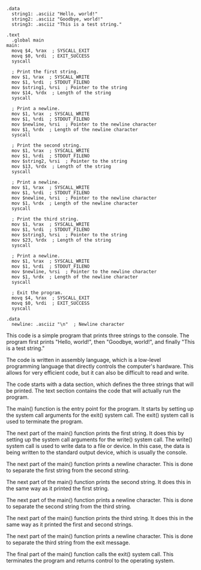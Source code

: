 ```
.data
  string1: .asciiz "Hello, world!"
  string2: .asciiz "Goodbye, world!"
  string3: .asciiz "This is a test string."

.text
  .global main
main:
  movq $4, %rax  ; SYSCALL_EXIT
  movq $0, %rdi  ; EXIT_SUCCESS
  syscall

  ; Print the first string.
  mov $1, %rax  ; SYSCALL_WRITE
  mov $1, %rdi  ; STDOUT_FILENO
  mov $string1, %rsi  ; Pointer to the string
  mov $14, %rdx  ; Length of the string
  syscall

  ; Print a newline.
  mov $1, %rax  ; SYSCALL_WRITE
  mov $1, %rdi  ; STDOUT_FILENO
  mov $newline, %rsi  ; Pointer to the newline character
  mov $1, %rdx  ; Length of the newline character
  syscall

  ; Print the second string.
  mov $1, %rax  ; SYSCALL_WRITE
  mov $1, %rdi  ; STDOUT_FILENO
  mov $string2, %rsi  ; Pointer to the string
  mov $13, %rdx  ; Length of the string
  syscall

  ; Print a newline.
  mov $1, %rax  ; SYSCALL_WRITE
  mov $1, %rdi  ; STDOUT_FILENO
  mov $newline, %rsi  ; Pointer to the newline character
  mov $1, %rdx  ; Length of the newline character
  syscall

  ; Print the third string.
  mov $1, %rax  ; SYSCALL_WRITE
  mov $1, %rdi  ; STDOUT_FILENO
  mov $string3, %rsi  ; Pointer to the string
  mov $23, %rdx  ; Length of the string
  syscall

  ; Print a newline.
  mov $1, %rax  ; SYSCALL_WRITE
  mov $1, %rdi  ; STDOUT_FILENO
  mov $newline, %rsi  ; Pointer to the newline character
  mov $1, %rdx  ; Length of the newline character
  syscall

  ; Exit the program.
  movq $4, %rax  ; SYSCALL_EXIT
  movq $0, %rdi  ; EXIT_SUCCESS
  syscall

.data
  newline: .asciiz "\n"  ; Newline character
```

This code is a simple program that prints three strings to the console. The program first prints "Hello, world!", then "Goodbye, world!", and finally "This is a test string."

The code is written in assembly language, which is a low-level programming language that directly controls the computer's hardware. This allows for very efficient code, but it can also be difficult to read and write.

The code starts with a data section, which defines the three strings that will be printed. The text section contains the code that will actually run the program.

The main() function is the entry point for the program. It starts by setting up the system call arguments for the exit() system call. The exit() system call is used to terminate the program.

The next part of the main() function prints the first string. It does this by setting up the system call arguments for the write() system call. The write() system call is used to write data to a file or device. In this case, the data is being written to the standard output device, which is usually the console.

The next part of the main() function prints a newline character. This is done to separate the first string from the second string.

The next part of the main() function prints the second string. It does this in the same way as it printed the first string.

The next part of the main() function prints a newline character. This is done to separate the second string from the third string.

The next part of the main() function prints the third string. It does this in the same way as it printed the first and second strings.

The next part of the main() function prints a newline character. This is done to separate the third string from the exit message.

The final part of the main() function calls the exit() system call. This terminates the program and returns control to the operating system.